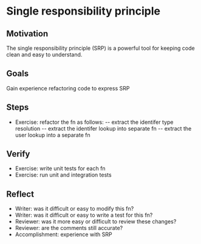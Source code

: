 # Single responsibility principle

## Motivation

The single responsibility principle (SRP) is a powerful tool for keeping code clean and easy to understand.


## Goals

Gain experience refactoring code to express SRP


## Steps

- Exercise: refactor the fn as follows:
-- extract the identifer type resolution
-- extract the identifer lookup into separate fn
-- extract the user lookup into a separate fn


## Verify

- Exercise: write unit tests for each fn
- Exercise: run unit and integration tests


## Reflect

- Writer: was it difficult or easy to modify this fn?
- Writer: was it difficult or easy to write a test for this fn?
- Reviewer: was it more easy or difficult to review these changes?
- Reviewer: are the comments still accurate?
- Accomplishment: experience with SRP